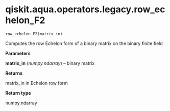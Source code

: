 # qiskit.aqua.operators.legacy.row\_echelon\_F2

<span id="undefined" />

`row_echelon_F2(matrix_in)`

Computes the row Echelon form of a binary matrix on the binary finite field

**Parameters**

**matrix\_in** (*numpy.ndarray*) – binary matrix

**Returns**

matrix\_in in Echelon row form

**Return type**

numpy.ndarray
